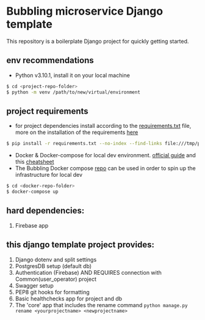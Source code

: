# Bubbling microservice Django template
This repository is a boilerplate Django project for quickly getting started.

## env recommendations
- Python v3.10.1, install it on your local machine
```bash
$ cd <project-repo-folder>
$ python -m venv /path/to/new/virtual/environment
```
## project requirements
- for project dependencies install according to the [requirements.txt](requirements.txt) file, more on the installation of the requirements [here](https://stackoverflow.com/questions/7225900/how-to-install-packages-using-pip-according-to-the-requirements-txt-file-from-a)
```bash
$ pip install -r requirements.txt --no-index --find-links file:///tmp/packages
```
- Docker & Docker-compose for local dev environment. [official guide](https://docs.docker.com/compose/install/) and this [cheatsheet](http://dockerlabs.collabnix.com/docker/cheatsheet/)
- The Bubbling Docker compose [repo](https://github.com/bubbling-eu/bubbling-docker) can be used in order to spin up the infrastructure for local dev
```bash
$ cd <docker-repo-folder>
$ docker-compose up
```

## hard dependencies:
1. Firebase app

## this django template project provides:
1. Django dotenv and split settings
2. PostgresDB setup (default db)
3. Authentication (Firebase) AND REQUIRES connection with Common(user_operator) project
4. Swagger setup
5. PEP8 git hooks for formatting
6. Basic healthchecks app for project and db
7. The 'core' app that includes the rename command `python manage.py rename <yourprojectname> <newprojectname>`
